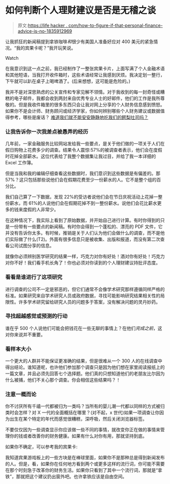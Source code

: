 # 如何判断个人理财建议是否是无稽之谈

> 原文:[https://life hacker . com/how-to-figure-if-that-personal-finance-advice-is-no-1835912969](https://lifehacker.com/how-to-figure-out-if-that-personal-finance-advice-is-no-1835912969)

让我抓狂的新闻稿提到拿铁咖啡*和*很少有美国人准备好应对 400 美元的紧急情况。“我的宾果卡呢？”我开玩笑说。

Watch

在我意识到这一点之前，我已经制作了一整张宾果卡片，上面写满了个人金融术语和其他短语，当我打开收件箱时，这些术语经常让我感到厌烦。我决定划一整行，下午就可以趴在桌子上喝啤酒了。(后来想想，这可能是危险的。)

我并不是对深思熟虑的公关宣传和专家见解不领情。对于我收到的每一封奇怪或糟糕的电子邮件，我都会收到两封来自优秀专业人士的好邮件，他们的工作是我所尊敬的。但是我收件箱里的很多东西只会让我对网上分享的个人财务信息感到愤怒。如果你不是会计师、财务顾问或经济学家，你如何辨别哪些个人财务建议或数据值得参考，哪些是废话？ [难道我们就不能安安静静地吃我们的鳄梨吐司吗？](https://twocents.lifehacker.com/how-to-afford-a-house-when-youre-spending-all-your-mone-1795231082)

### 让我告诉你一次我差点被愚弄的经历

几年前，一家金融服务比较网站发给我一些要点，是关于他们做的一项关于人们在假日购物上花费多少的调查。结果令人震惊:57%的被调查者表示，他们会在度假时花掉全部薪水。这位代表给了我整个数据集让我过目，并给了我一本详细的 Excel 工作簿。

但是当我和我的编辑仔细查看这些数据时，我们意识到这些数据是有偏差的。那 57%？这只包括那些说他们会在假期花费至少一份薪水的人。它不是整个组的百分比。

我们自己算了一下数据，发现 22%的受访者说他们会在节日庆祝活动上花掉一整份薪水，而 61%的人说他们会在假期花掉不到一整份薪水。说他们会花比薪水更多的钱来度假的人非常少。

在这种情况下，我实际上看到了原始数据，并开始自己进行计算。有时你得到的只是一份带有一些要点的新闻稿。有时你会得到一个蓬松的、漂亮的 PDF 文件，它并没有告诉你太多。有时候，推销是关于人们认为他们会做什么的调查，而不是他们实际做了什么(T2)。外面有很多信息只是被收集、出版和报道，而没有第二次查看公司试图分享的信息。

就像你必须辨别医学研究的结果一样，巧克力对你有好处！酒对你有好处！巧克力对你不好！我们看手机长角了！你也必须对你读到的个人理财建议持批评态度。

### 看看是谁进行了这项研究

进行调查的公司不一定是邪恶的，但它们通常不会像学术研究那样遵循同样严格的标准。如果研究来自学术研究人员或政府数据，寻找可能影响研究结果相关性的局限性。许多学术研究留给研究人员的问题多于答案，没有解决问题的灵丹妙药。

### 寻找超越感觉或预测的行动

谁在乎 500 个人说他们可能会把钱花在一些无聊的事情上？在他们*完成之前*，这对你来说并不重要。

### 看样本大小

一个更大的人群并不能保证更准确的结果，但是很难从一个 300 人的在线调查中得出结论。谁知道呢，也许他们参加那个调查只是因为他们想在家里阅读报纸上的一篇文章，并且必须先回答七个选择题。他们真的只想知道他们的老朋友比尔因为什么被捕，他们不关心那个调查。你会相信这些结果吗？！

### 注意一概而论

你不讨厌所有千禧一代都被归为一类吗？当所有的婴儿潮一代都以同样的方式被归类时会怎样？对 X 一代的全面概括在哪里？(对不起，x 世代)如果一项调查让你因为出生在某个特定的年代而感觉很糟糕，深呼吸，然后关闭浏览器标签。

不要仅仅因为一些调查显示你应该做一些不同的事情，就改变你正在做的事情来管理你的钱或者改善你的财务健康。如果有什么对你有用，那就坚持到底。

如果你不确定，可以参考我的宾果卡:

我知道宾果游戏板上的一些方块是在棒球里面，如果你不是那种总是得到新闻发布的人。但是，看，如果你在任何地方看到两个或更多这样的流行词，你可能不需要在那个时刻急于改革你的财务生活。如果你只看到了其中一个流行词，那就是“拿铁”，那就把这个建议扔出窗外吧。也许拿铁应该是自由空间。